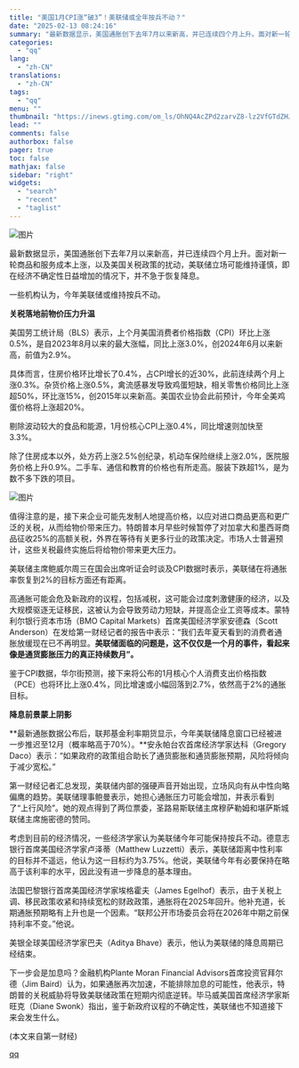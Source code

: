 ```yaml
---
title: "美国1月CPI涨“破3”！美联储或全年按兵不动？"
date: "2025-02-13 08:24:16"
summary: "最新数据显示，美国通胀创下去年7月以来新高，并已连续四个月上升。面对新一轮商品和服务成本上涨，以及美..."
categories:
  - "qq"
lang:
  - "zh-CN"
translations:
  - "zh-CN"
tags:
  - "qq"
menu: ""
thumbnail: "https://inews.gtimg.com/om_ls/OhNQ4AcZPd2zarvZ8-lz2VfGTdZHJMsQ8jb7fAEzYPoeIAA_640360/0"
lead: ""
comments: false
authorbox: false
pager: true
toc: false
mathjax: false
sidebar: "right"
widgets:
  - "search"
  - "recent"
  - "taglist"
---
```


![图片](https://inews.gtimg.com/om_bt/OPnlETrcFYKWyvjUJNldZuqX0tKWHGgqZDA4utz1GRt4EAA/641)

最新数据显示，美国通胀创下去年7月以来新高，并已连续四个月上升。面对新一轮商品和服务成本上涨，以及美国关税政策的扰动，美联储立场可能维持谨慎，即在经济不确定性日益增加的情况下，并不急于恢复降息。

一些机构认为，今年美联储或维持按兵不动。

**关税落地前物价压力升温**

美国劳工统计局（BLS）表示，上个月美国消费者价格指数（CPI）环比上涨0.5%，是自2023年8月以来的最大涨幅，同比上涨3.0%，创2024年6月以来新高，前值为2.9%。

具体而言，住房价格环比增长了0.4%，占CPI增长的近30%，此前连续两个月上涨0.3%。杂货价格上涨0.5%，禽流感暴发导致鸡蛋短缺，相关零售价格同比上涨超50%，环比涨15%，创2015年以来新高。美国农业协会此前预计，今年全美鸡蛋价格将上涨超20%。

剔除波动较大的食品和能源，1月份核心CPI上涨0.4%，同比增速则加快至3.3%。

除了住房成本以外，处方药上涨2.5%创纪录，机动车保险继续上涨2.0%，医院服务价格上升0.9%。二手车、通信和教育的价格也有所走高。服装下跌超1%，是为数不多下跌的项目。

![图片](https://inews.gtimg.com/om_bt/OoCRCGoBn4syzb9PVQEMjaEBgIwl8ZfzGf0ccMg-GGSxMAA/641)

值得注意的是，接下来企业可能先发制人地提高价格，以应对进口商品更高和更广泛的关税，从而给物价带来压力。特朗普本月早些时候暂停了对加拿大和墨西哥商品征收25%的高额关税，外界在等待有关更多行业的政策决定。市场人士普遍预计，这些关税最终实施后将给物价带来更大压力。

美联储主席鲍威尔周三在国会出席听证会时谈及CPI数据时表示，美联储在将通胀率恢复到2%的目标方面还有距离。

高通胀可能会危及新政府的议程，包括减税，这可能会过度刺激健康的经济，以及大规模驱逐无证移民，这被认为会导致劳动力短缺，并提高企业工资等成本。蒙特利尔银行资本市场（BMO Capital Markets）首席美国经济学家安德森（Scott Anderson）在发给第一财经记者的报告中表示：“我们去年夏天看到的消费者通胀放缓现在已不再明显。**美联储面临的问题是，这不仅仅是一个月的事件，看起来像是通货膨胀压力的真正持续数月”。**

鉴于CPI数据，华尔街预测，接下来将公布的1月核心个人消费支出价格指数（PCE）也将环比上涨0.4%，同比增速或小幅回落到2.7%，依然高于2%的通胀目标。

**降息前景蒙上阴影**

**最新通胀数据公布后，联邦基金利率期货显示，今年美联储降息窗口已经被进一步推迟至12月（概率略高于70%）。**安永帕台农首席经济学家达科（Gregory Daco）表示：“如果政府的政策组合助长了通货膨胀和通货膨胀预期，风险将倾向于减少宽松。”

第一财经记者汇总发现，美联储内部的强硬声音开始出现，立场风向有从中性向略偏鹰的趋势。美联储理事鲍曼表示，她担心通胀压力可能会增加，并表示看到了“上行风险”。她的观点得到了两位票委，圣路易斯联储主席穆萨勒姆和堪萨斯城联储主席施密德的赞同。

考虑到目前的经济情况，一些经济学家认为美联储今年可能保持按兵不动。德意志银行首席美国经济学家卢泽蒂（Matthew Luzzetti）表示，美联储距离中性利率的目标并不遥远，他认为这一目标约为3.75%。他说，美联储今年有必要保持在略高于该利率的水平，因此没有进一步降息的基本理由。

法国巴黎银行首席美国经济学家埃格霍夫（James Egelhof）表示，由于关税上调、移民政策收紧和持续宽松的财政政策，通胀将在2025年回升。他补充道，长期通胀预期略有上升也是一个因素。“联邦公开市场委员会将在2026年中期之前保持利率不变。”他说。

美银全球美国经济学家巴夫（Aditya Bhave）表示，他认为美联储的降息周期已经结束。

下一步会是加息吗？金融机构Plante Moran Financial Advisors首席投资官拜尔德（Jim Baird）认为，如果通胀再次加速，不能排除加息的可能性，他表示，特朗普的关税威胁将导致美联储政策在短期内彻底逆转。毕马威美国首席经济学家斯旺克（Diane Swonk）指出，鉴于新政府议程的不确定性，美联储也不知道接下来会发生什么。

(本文来自第一财经)

[qq](https://new.qq.com/rain/a/20250213A01BPM00)
